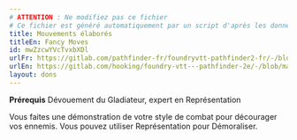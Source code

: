 ```yaml
---
# ATTENTION : Ne modifiez pas ce fichier
# Ce fichier est généré automatiquement par un script d'après les données du module Foundry VTT officiel et de sa traduction
title: Mouvements élaborés
titleEn: Fancy Moves
id: mwZzcwYVcTvxbXDl
urlFr: https://gitlab.com/pathfinder-fr/foundryvtt-pathfinder2-fr/-/blob/master/data/feats/mwZzcwYVcTvxbXDl.htm
urlEn: https://gitlab.com/hooking/foundry-vtt---pathfinder-2e/-/blob/master/packs/data/feats.db/fancy-moves.json
layout: dons
---
```

**Prérequis** <a class="entity-link" data-pack="pf2e.feats-srd" data-id="Dm0YMEvSY0qg0jA0" draggable="true">Dévouement du Gladiateur</a>, expert en Représentation

Vous faites une démonstration de votre style de combat pour décourager vos ennemis. Vous pouvez utiliser Représentation pour <a class="entity-link" data-pack="pf2e.actionspf2e" data-id="2u915NdUyQan6uKF" draggable="true">Démoraliser</a>.
